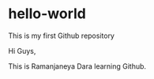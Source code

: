 # hello-world
This is my first Github repository

Hi Guys,

This is Ramanjaneya Dara learning Github.
